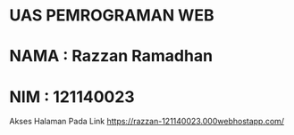 # UAS PEMROGRAMAN WEB
# NAMA : Razzan Ramadhan
# NIM  : 121140023


Akses Halaman Pada Link
https://razzan-121140023.000webhostapp.com/